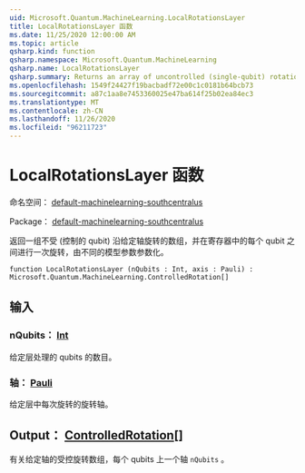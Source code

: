 ```yaml
---
uid: Microsoft.Quantum.MachineLearning.LocalRotationsLayer
title: LocalRotationsLayer 函数
ms.date: 11/25/2020 12:00:00 AM
ms.topic: article
qsharp.kind: function
qsharp.namespace: Microsoft.Quantum.MachineLearning
qsharp.name: LocalRotationsLayer
qsharp.summary: Returns an array of uncontrolled (single-qubit) rotations along a given axis, with one rotation for each qubit in a register, parameterized by distinct model parameters.
ms.openlocfilehash: 1549f24427f19bacbadf72e00c1c0181b64bcb73
ms.sourcegitcommit: a87c1aa8e7453360025e47ba614f25b02ea84ec3
ms.translationtype: MT
ms.contentlocale: zh-CN
ms.lasthandoff: 11/26/2020
ms.locfileid: "96211723"
---
```

# <a name="localrotationslayer-function"></a>LocalRotationsLayer 函数

命名空间： [default-machinelearning-southcentralus](xref:Microsoft.Quantum.MachineLearning)

Package： [default-machinelearning-southcentralus](https://nuget.org/packages/Microsoft.Quantum.MachineLearning)


返回一组不受 (控制的 qubit) 沿给定轴旋转的数组，并在寄存器中的每个 qubit 之间进行一次旋转，由不同的模型参数参数化。

```qsharp
function LocalRotationsLayer (nQubits : Int, axis : Pauli) : Microsoft.Quantum.MachineLearning.ControlledRotation[]
```


## <a name="input"></a>输入

### <a name="nqubits--int"></a>nQubits： [Int](xref:microsoft.quantum.lang-ref.int)

给定层处理的 qubits 的数目。


### <a name="axis--pauli"></a>轴： [Pauli](xref:microsoft.quantum.lang-ref.pauli)

给定层中每次旋转的旋转轴。



## <a name="output--controlledrotation"></a>Output： [ControlledRotation](xref:Microsoft.Quantum.MachineLearning.ControlledRotation)[]

有关给定轴的受控旋转数组，每个 qubits 上一个轴 `nQubits` 。